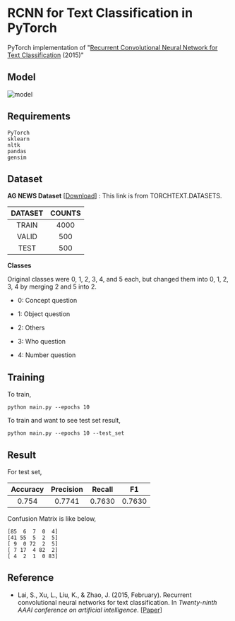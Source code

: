 # RCNN for Text Classification in PyTorch

PyTorch implementation of "[Recurrent Convolutional Neural Network for Text Classification](http://zhengyima.com/my/pdfs/Textrcnn.pdf) (2015)"



## Model

![model](https://user-images.githubusercontent.com/53588015/96370598-5c3b7100-1199-11eb-9bbe-903d4ba8aeda.png)



## Requirements

```
PyTorch
sklearn
nltk
pandas
gensim
```



## Dataset

 **AG NEWS Dataset** [[Download](https://drive.google.com/uc?export=download&id=0Bz8a_Dbh9QhbUDNpeUdjb0wxRms)] : This link is from TORCHTEXT.DATASETS.

| DATASET | COUNTS  |
| :-----: | :-----: |
|  TRAIN  | 4000 |
|  VALID  | 500  |
|  TEST   |  500  |

**Classes**

Original classes were 0, 1, 2, 3, 4, and 5 each, but changed them into 0, 1, 2, 3, 4 by merging 2 and 5 into 2.

* 0: Concept question

* 1: Object question

* 2: Others

* 3: Who question

* 4: Number question 

  

## Training

To train,

```
python main.py --epochs 10
```

To train and want to see test set result,

```
python main.py --epochs 10 --test_set
```



## Result

For test set,

| Accuracy | Precision | Recall |   F1   |
| :------: | :-------: | :----: | :----: |
|  0.754   |  0.7741   | 0.7630 | 0.7630 |

Confusion Matrix is like below,

```
[85  6  7  0  4]
[41 55  5  2  5]
[ 9  0 72  2  5]
[ 7 17  4 82  2]
[ 4  2  1  0 83]
```



## Reference

* Lai, S., Xu, L., Liu, K., & Zhao, J. (2015, February). Recurrent convolutional neural networks for text classification. In *Twenty-ninth AAAI conference on artificial intelligence*. [[Paper](http://zhengyima.com/my/pdfs/Textrcnn.pdf)]
